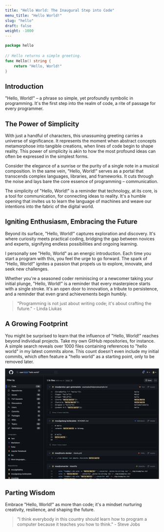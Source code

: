 ```yaml
---
title: "Hello World: The Inaugural Step into Code"
menu_title: "Hello World!"
slug: "hello"
draft: false
weight: -1000
---
```


```go
package hello

// Hello returns a simple greeting.
func Hello() string {
    return "Hello, World!"
}
```

## Introduction

"Hello, World!" – a phrase so simple, yet profoundly symbolic in programming. It's the first step into the realm of code, a rite of passage for every programmer.

## The Power of Simplicity

With just a handful of characters, this unassuming greeting carries a universe of significance. It represents the moment when abstract concepts metamorphose into tangible creations, when lines of code begin to shape reality. This power of simplicity is akin to how the most profound ideas can often be expressed in the simplest forms.

Consider the elegance of a sunrise or the purity of a single note in a musical composition. In the same vein, "Hello, World!" serves as a portal that transcends complex languages, libraries, and frameworks. It cuts through the noise and lays bare the core essence of programming – communication.

The simplicity of "Hello, World!" is a reminder that technology, at its core, is a tool for communication, for connecting ideas to reality. It's a humble opening that invites us to learn the language of machines and weave our intentions into the fabric of the digital world.


## Igniting Enthusiasm, Embracing the Future

Beyond its surface, "Hello, World!" captures exploration and discovery. It's where curiosity meets practical coding, bridging the gap between novices and experts, signifying endless possibilities and ongoing learning.

I personally see "Hello, World" as an energic introduction. Each time you start a program with this, you feel the urge to go forward. The spark of "Hello, World!" ignites a passion that propels us to explore, innovate, and seek new challenges.

Whether you're a seasoned coder reminiscing or a newcomer taking your initial plunge, "Hello, World!" is a reminder that every masterpiece starts with a single stroke. It's an open door to innovation, a tribute to persistence, and a reminder that even grand achievements begin humbly.

> "Programming is not just about writing code; it's about crafting the future." - Linda Liukas

## A Growing Footprint

You might be surprised to learn that the influence of "Hello, World!" reaches beyond individual projects. Take my own GitHub repositories, for instance. A simple search reveals over 1000 files containing references to "hello world" in my latest commits alone. This count doesn't even include my initial commits, which often feature a "hello world" as a starting point, only to be removed later.

[![](./github-moul-helloworld.png)](https://github.com/search?q=user%3Amoul+%22hello+world%22&type=code)

## Parting Wisdom

Embrace "Hello, World!" as more than code; it's a mindset nurturing creativity, resilience, and shaping the future.

> "I think everybody in this country should learn how to program a computer because it teaches you how to think." - Steve Jobs

